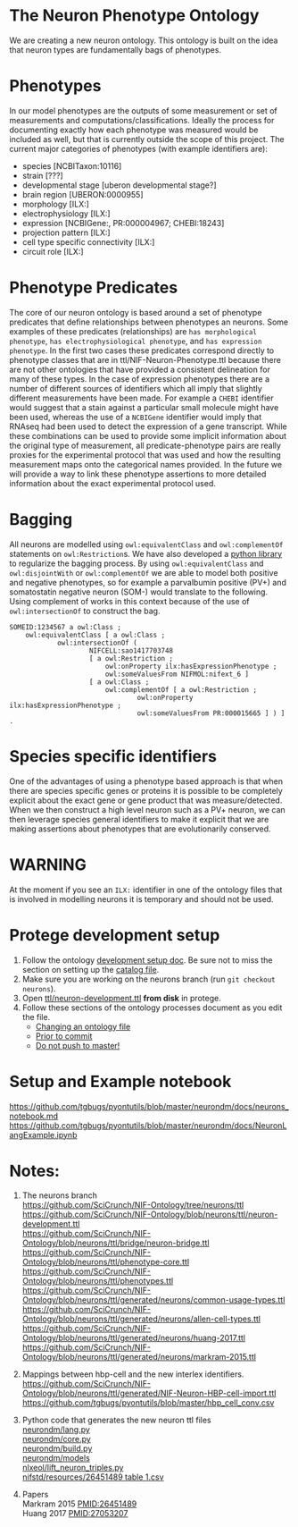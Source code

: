 # The Neuron Phenotype Ontology
We are creating a new neuron ontology.
This ontology is built on the idea that neuron types are fundamentally bags of phenotypes.

# Phenotypes
In our model phenotypes are the outputs of some measurement or set of measurements and computations/classifications. Ideally the process for documenting exactly how each phenotype was measured would be included as well, but that is currently outside the scope of this project. The current major categories of phenotypes (with example identifiers are):
  * species [NCBITaxon:10116]
  * strain [???]
  * developmental stage [uberon developmental stage?]
  * brain region [UBERON:0000955]
  * morphology [ILX:]
  * electrophysiology [ILX:]
  * expression [NCBIGene:, PR:000004967; CHEBI:18243]
  * projection pattern [ILX:]
  * cell type specific connectivity [ILX:]
  * circuit role [ILX:]

# Phenotype Predicates
The core of our neuron ontology is based around a set of phenotype predicates that define relationships between phenotypes an neurons. Some examples of these predicates (relationships) are `has morphological phenotype`, `has electrophysiological phenotype`, and `has expression phenotype`. In the first two cases these predicates correspond directly to phenotype classes that are in ttl/NIF-Neuron-Phenotype.ttl because there are not other ontologies that have provided a consistent delineation for many of these types. In the case of expression phenotypes there are a number of different sources of identifiers which all imply that slightly different measurements have been made. For example a `CHEBI` identifier would suggest that a stain against a particular small molecule might have been used, whereas the use of a `NCBIGene` identifier would imply that RNAseq had been used to detect the expression of a gene transcript. While these combinations can be used to provide some implicit information about the original type of measurement, all predicate-phenotype pairs are really proxies for the experimental protocol that was used and how the resulting measurement maps onto the categorical names provided. In the future we will provide a way to link these phenotype assertions to more detailed information about the exact experimental protocol used.

# Bagging
All neurons are modelled using `owl:equivalentClass` and `owl:complementOf` statements on `owl:Restriction`s. We have also developed a [python library](https://github.com/tgbugs/pyontutils/tree/master/neurondm) to regularize the bagging process. By using `owl:equivalentClass` and `owl:disjointWith` or `owl:complementOf` we are able to model both positive and negative phenotypes, so for example a parvalbumin positive (PV+) and somatostatin negative neuron (SOM-) would translate to the following. Using complement of works in this context because of the use of `owl:intersectionOf` to construct the bag.
``` ttl
SOMEID:1234567 a owl:Class ;
    owl:equivalentClass [ a owl:Class ;
            owl:intersectionOf (
                    NIFCELL:sao1417703748
                    [ a owl:Restriction ;
                        owl:onProperty ilx:hasExpressionPhenotype ;
                        owl:someValuesFrom NIFMOL:nifext_6 ]
                    [ a owl:Class ;
                        owl:complementOf [ a owl:Restriction ;
                                owl:onProperty ilx:hasExpressionPhenotype ;
                                owl:someValuesFrom PR:000015665 ] ) ] .
```

# Species specific identifiers
One of the advantages of using a phenotype based approach is that when there are species specific genes or proteins it is possible to be completely explicit about the exact gene or gene product that was measure/detected. When we then construct a high level neuron such as a PV+ neuron, we can then leverage species general identifiers to make it explicit that we are making assertions about phenotypes that are evolutionarily conserved.

# WARNING
At the moment if you see an `ILX:` identifier in one of the ontology files that is involved in modelling neurons it is temporary and should not be used.

# Protege development setup
1. Follow the ontology [development setup doc](./development-setup.md).
Be sure not to miss the section on setting up the [catalog file](./development-setup.md#catalog).
2. Make sure you are working on the neurons branch (run `git checkout neurons`).
2. Open [ttl/neuron-development.ttl](./../ttl/neuron-development.ttl) **from disk** in protege.
3. Follow these sections of the ontology processes document as you edit the file.
   - [Changing an ontology file](./processes.md#changing-an-ontology-file)
   - [Prior to commit](./processes.md#prior-to-commit)
   - [Do not push to master!](./processes.md#do-not-push-ontology-files-to-master)

# Setup and Example notebook
https://github.com/tgbugs/pyontutils/blob/master/neurondm/docs/neurons_notebook.md  
https://github.com/tgbugs/pyontutils/blob/master/neurondm/docs/NeuronLangExample.ipynb  

# Notes:

1. The neurons branch  
https://github.com/SciCrunch/NIF-Ontology/tree/neurons/ttl  
https://github.com/SciCrunch/NIF-Ontology/blob/neurons/ttl/neuron-development.ttl  
https://github.com/SciCrunch/NIF-Ontology/blob/neurons/ttl/bridge/neuron-bridge.ttl  
https://github.com/SciCrunch/NIF-Ontology/blob/neurons/ttl/phenotype-core.ttl  
https://github.com/SciCrunch/NIF-Ontology/blob/neurons/ttl/phenotypes.ttl  
https://github.com/SciCrunch/NIF-Ontology/blob/neurons/ttl/generated/neurons/common-usage-types.ttl  
https://github.com/SciCrunch/NIF-Ontology/blob/neurons/ttl/generated/neurons/allen-cell-types.ttl  
https://github.com/SciCrunch/NIF-Ontology/blob/neurons/ttl/generated/neurons/huang-2017.ttl  
https://github.com/SciCrunch/NIF-Ontology/blob/neurons/ttl/generated/neurons/markram-2015.ttl  

2. Mappings between hbp-cell and the new interlex identifiers.  
https://github.com/SciCrunch/NIF-Ontology/blob/neurons/ttl/generated/NIF-Neuron-HBP-cell-import.ttl  
https://github.com/tgbugs/pyontutils/blob/master/hbp_cell_conv.csv  

3. Python code that generates the new neuron ttl files  
[neurondm/lang.py](https://github.com/tgbugs/pyontutils/blob/master/neurondm/neurondm/lang.py)  
[neurondm/core.py](https://github.com/tgbugs/pyontutils/blob/master/neurondm/neurondm/core.py)  
[neurondm/build.py](https://github.com/tgbugs/pyontutils/blob/master/neurondm/neurondm/build.py)  
[neurondm/models](https://github.com/tgbugs/pyontutils/tree/master/neurondm/neurondm/models)  
[nlxeol/lift_neuron_triples.py](https://github.com/tgbugs/nlxeol/blob/master/lift_neuron_triples.py)  
[nifstd/resources/26451489 table 1.csv](https://github.com/tgbugs/pyontutils/blob/master/nifstd/resources/26451489%20table%201.csv)  

4. Papers  
Markram 2015 [PMID:26451489](https://www.ncbi.nlm.nih.gov/pubmed/26451489)  
Huang 2017 [PMID:27053207](https://www.ncbi.nlm.nih.gov/pubmed/27053207)  
